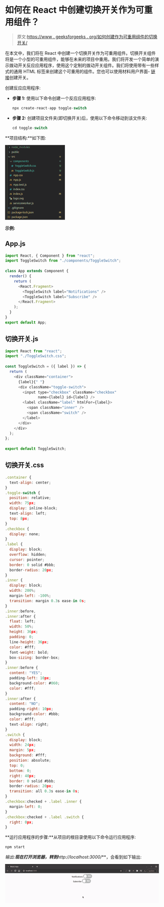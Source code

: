 # 如何在 React 中创建切换开关作为可重用组件？

> 原文:[https://www . geeksforgeeks . org/如何创建作为可重用组件的切换开关/](https://www.geeksforgeeks.org/how-to-create-a-toggle-switch-in-react-as-a-reusable-component/)

在本文中，我们将在 React 中创建一个切换开关作为可重用组件。切换开关组件将是一个小型的可重用组件，能够在未来的项目中重用。我们将开发一个简单的演示拨动开关反应应用程序，使用这个定制的拨动开关组件。我们将使用带有一些样式的通用 HTML 标签来创建这个可重用的组件。您也可以使用材料用户界面- [链接](https://www.geeksforgeeks.org/how-to-create-switch-in-reactjs/)创建开关。

创建反应应用程序:

*   **步骤 1:** 使用以下命令创建一个反应应用程序:

    ```jsx
    npx create-react-app toggle-switch
    ```

*   **步骤 2:** 创建项目文件夹(即切换开关)后，使用以下命令移动到该文件夹:

    ```jsx
    cd toggle-switch
    ```

**项目结构:**如下图:

![](img/76cfdf1c6056b0ae219d62bacb8dcf21.png)

**示例:**

## App.js

```jsx
import React, { Component } from "react";
import ToggleSwitch from "./components/ToggleSwitch";

class App extends Component {
  render() {
    return (
      <React.Fragment>
        <ToggleSwitch label="Notifications" />
        <ToggleSwitch label="Subscribe" />
      </React.Fragment>
    );
  }
}
export default App;
```

## 切换开关.js

```jsx
import React from "react";
import "./ToggleSwitch.css";

const ToggleSwitch = ({ label }) => {
  return (
    <div className="container">
      {label}{" "}
      <div className="toggle-switch">
        <input type="checkbox" className="checkbox" 
               name={label} id={label} />
        <label className="label" htmlFor={label}>
          <span className="inner" />
          <span className="switch" />
        </label>
      </div>
    </div>
  );
};

export default ToggleSwitch;
```

## 切换开关.css

```jsx
.container {
  text-align: center;
}
.toggle-switch {
  position: relative;
  width: 75px;
  display: inline-block;
  text-align: left;
  top: 8px;
}
.checkbox {
  display: none;
}
.label {
  display: block;
  overflow: hidden;
  cursor: pointer;
  border: 0 solid #bbb;
  border-radius: 20px;
}
.inner {
  display: block;
  width: 200%;
  margin-left: -100%;
  transition: margin 0.3s ease-in 0s;
}
.inner:before,
.inner:after {
  float: left;
  width: 50%;
  height: 36px;
  padding: 0;
  line-height: 36px;
  color: #fff;
  font-weight: bold;
  box-sizing: border-box;
}
.inner:before {
  content: "YES";
  padding-left: 10px;
  background-color: #060;
  color: #fff;
}
.inner:after {
  content: "NO";
  padding-right: 10px;
  background-color: #bbb;
  color: #fff;
  text-align: right;
}
.switch {
  display: block;
  width: 24px;
  margin: 5px;
  background: #fff;
  position: absolute;
  top: 0;
  bottom: 0;
  right: 40px;
  border: 0 solid #bbb;
  border-radius: 20px;
  transition: all 0.3s ease-in 0s;
}
.checkbox:checked + .label .inner {
  margin-left: 0;
}
.checkbox:checked + .label .switch {
  right: 0px;
}
```

**运行应用程序的步骤:**从项目的根目录使用以下命令运行应用程序:

```jsx
npm start
```

**输出:**现在打开浏览器，转到***http://localhost:3000/***，会看到如下输出:

![](img/95397a2450e40b9c7a79b925938005d2.png)